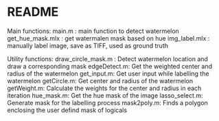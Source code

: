 # README
Main functions:
main.m : main function to detect watermelon
get_hue_mask.mlx : get watermalen mask based on hue
img_label.mlx : manually label image, save as TIFF, used as ground truth

Utility functions:
draw_circle_mask.m : Detect watermelon location and draw a corresponding mask
edgeDetect.m: Get the weighted center and radius of the watermelon
get_input.m: Get user input while labelling the watermelon
getCircle.m: Get center and radius of the watermelon
getWeight.m: Calculate the weights for the center and radius in each iteration
hue_mask.m: Get the hue mask of the image
lasso_select.m: Generate mask for the labelling process
mask2poly.m: Finds a polygon enclosing the user defind mask of logicals
